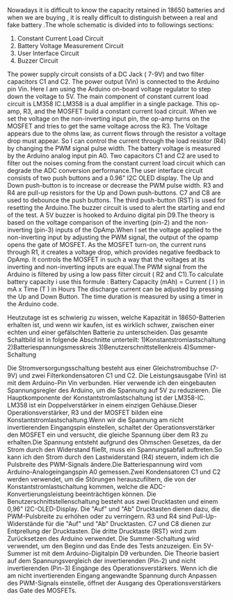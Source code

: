 Nowadays it is difficult to know the capacity retained in 18650 batteries and when we are buying , it is really difficult to distinguish between a real and fake battery .The whole schematic is divided into to followings sections:
1. Constant Current Load Circuit
2. Battery Voltage Measurement Circuit
3. User Interface Circuit
4. Buzzer Circuit

The power supply circuit consists of a DC Jack ( 7-9V) and two filter capacitors C1 and C2. The power output (Vin) is connected to the Arduino pin Vin. Here I am using the Arduino on-board voltage regulator to step down the voltage to 5V.
The main component of constant current load circuit is LM358 IC.LM358 is a dual amplifier in a single package.
This op-amp, R3, and the MOSFET build a constant current load circuit. When we set the voltage on the non-inverting input pin, the op-amp turns on the MOSFET and tries to get the same voltage across the R3. The Voltage appears due to the ohms law, as current flows through the resistor a voltage drop must appear. So I can control the current through the load resistor (R4) by changing the PWM signal pulse width.
The battery voltage is measured by the Arduino analog input pin A0. Two capacitors C1 and C2 are used to filter out the noises coming from the constant current load circuit which can degrade the ADC conversion performance.The user interface circuit consists of two push buttons and a 0.96" I2C OLED display. The Up and Down push-button is to increase or decrease the PWM pulse width. R3 and R4 are pull-up resistors for the Up and Down push-buttons. C7 and C8 are used to debounce the push buttons. The third push-button (RST) is used for resetting the Arduino.The buzzer circuit is used to alert the starting and end of the test. A 5V buzzer is hooked to Arduino digital pin D9.The theory is based on the voltage comparison of the inverting (pin-2) and the non-inverting (pin-3) inputs of the OpAmp.When I set the voltage applied to the non-inverting input by adjusting the PWM signal, the output of the opamp opens the gate of MOSFET. As the MOSFET turn-on, the current runs through R1, it creates a voltage drop, which provides negative feedback to OpAmp. It controls the MOSFET in such a way that the voltages at its inverting and non-inverting inputs are equal.The PWM signal from the Arduino is filtered by using a low pass filter circuit ( R2 and C1).To calculate battery capacity i use this formule : Battery Capacity (mAh) = Current ( I ) in mA x Time (T ) in Hours
The discharge current can be adjusted by pressing the Up and Down Button. The time duration is measured by using a timer in the Arduino code.

Heutzutage ist es schwierig zu wissen, welche Kapazität in 18650-Batterien erhalten ist, und wenn wir kaufen, ist es wirklich schwer, zwischen einer echten und einer gefälschten Batterie zu unterscheiden. Das gesamte Schaltbild ist in folgende Abschnitte unterteilt:
1)Konstantstromlastschaltung
2)Batteriespannungsmesskreis
3)Benutzerschnittstellenkreis
4)Summer-Schaltung

Die Stromversorgungsschaltung besteht aus einer Gleichstrombuchse (7-9V) und zwei Filterkondensatoren C1 und C2. Die Leistungsausgabe (Vin) ist mit dem Arduino-Pin Vin verbunden. Hier verwende ich den eingebauten Spannungsregler des Arduino, um die Spannung auf 5V zu reduzieren. Die Hauptkomponente der Konstantstromlastschaltung ist der LM358-IC. LM358 ist ein Doppelverstärker in einem einzigen Gehäuse.Dieser Operationsverstärker, R3 und der MOSFET bilden eine Konstantstromlastschaltung.Wenn wir die Spannung am nicht invertierenden Eingangspin einstellen, schaltet der Operationsverstärker den MOSFET ein und versucht, die gleiche Spannung über dem R3 zu erhalten.Die Spannung entsteht aufgrund des Ohmschen Gesetzes, da der Strom durch den Widerstand fließt, muss ein Spannungsabfall auftreten.So kann ich den Strom durch den Lastwiderstand (R4) steuern, indem ich die Pulsbreite des PWM-Signals ändere.Die Batteriespannung wird vom Arduino-Analogeingangspin A0 gemessen.Zwei Kondensatoren C1 und C2 werden verwendet, um die Störungen herauszufiltern, die von der Konstantstromlastschaltung kommen, welche die ADC-Konvertierungsleistung beeinträchtigen können. Die Benutzerschnittstellenschaltung besteht aus zwei Drucktasten und einem 0,96" I2C-OLED-Display. Die "Auf" und "Ab" Drucktasten dienen dazu, die PWM-Pulsbreite zu erhöhen oder zu verringern. R3 und R4 sind Pull-Up-Widerstände für die "Auf" und "Ab" Drucktasten. C7 und C8 dienen zur Entprellung der Drucktasten. Die dritte Drucktaste (RST) wird zum Zurücksetzen des Arduino verwendet. Die Summer-Schaltung wird verwendet, um den Beginn und das Ende des Tests anzuzeigen. Ein 5V-Summer ist mit dem Arduino-Digitalpin D9 verbunden. Die Theorie basiert auf dem Spannungsvergleich der invertierenden (Pin-2) und nicht invertierenden (Pin-3) Eingänge des Operationsverstärkers. Wenn ich die am nicht invertierenden Eingang angewandte Spannung durch Anpassen des PWM-Signals einstelle, öffnet der Ausgang des Operationsverstärkers das Gate des MOSFETs.
